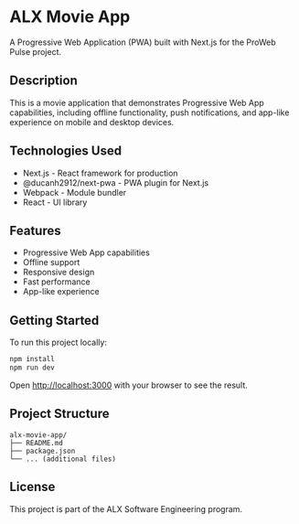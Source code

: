 # ALX Movie App

A Progressive Web Application (PWA) built with Next.js for the ProWeb Pulse project.

## Description

This is a movie application that demonstrates Progressive Web App capabilities, including offline functionality, push notifications, and app-like experience on mobile and desktop devices.

## Technologies Used

- Next.js - React framework for production
- @ducanh2912/next-pwa - PWA plugin for Next.js
- Webpack - Module bundler
- React - UI library

## Features

- Progressive Web App capabilities
- Offline support
- Responsive design
- Fast performance
- App-like experience

## Getting Started

To run this project locally:

```bash
npm install
npm run dev
```

Open [http://localhost:3000](http://localhost:3000) with your browser to see the result.

## Project Structure

```
alx-movie-app/
├── README.md
├── package.json
└── ... (additional files)
```

## License

This project is part of the ALX Software Engineering program.

